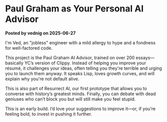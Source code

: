 # Paul Graham as Your Personal AI Advisor

**Posted by vednig on 2025-06-27**

I'm Ved, an "jobless" engineer with a mild allergy to hype and a fondness for well-factored code.

This project is the Paul Graham AI Advisor, trained on over 200 essays—basically YC’s version of Clippy. Instead of helping you improve your résumé, it challenges your ideas, often telling you they're terrible and urging you to launch them anyway. It speaks Lisp, loves growth curves, and will explain why you're not default alive.

This is also part of Resurrect AI, our first prototype that allows you to converse with history’s greatest minds. Finally, you can debate with dead geniuses who can’t block you but will still make you feel stupid.

This is an early build. I’d love your suggestions to improve it—or, if you’re feeling bold, to invest in pushing it further.